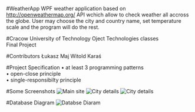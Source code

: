 #WeatherApp
WPF weather application based on http://openweathermap.org/ API wchich allow to check weather all accross the globe. User may choose the city and country name, set temperature scale and the program will do the rest.

#Cracow University of Technology
Oject Technologies classes <br/>
Final Project 

#Contributors
Łukasz Maj
Witold Karaś

#Project Specification
•	at least 3 programming patterns <br/>
•	open-close principle <br/>
• single-responsibilty principle

#Some Screenshots
![Main site](http://i.imgur.com/xQ1ehvS.png)
![City details](http://i.imgur.com/EKmYVF6.png)
![City details](http://i.imgur.com/IkS8qeX.png)

#Database Diagram
![Databse Diaram](http://i.imgur.com/KErZt3U.png)
